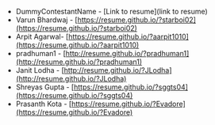 * DummyContestantName - [Link to resume](link to resume)
* Varun Bhardwaj - [https://resume.github.io/?starboi02](https://resume.github.io/?starboi02)
* Arpit Agarwal- [https://resume.github.io/?aarpit1010](https://resume.github.io/?aarpit1010)
* pradhuman1 - [http://resume.github.io/?pradhuman1](http://resume.github.io/?pradhuman1)
* Janit Lodha - [http://resume.github.io/?JLodha](http://resume.github.io/?JLodha)
* Shreyas Gupta - [https://resume.github.io/?sggts04](https://resume.github.io/?sggts04)
* Prasanth Kota - [https://resume.github.io/?Evadore](https://resume.github.io/?Evadore)
